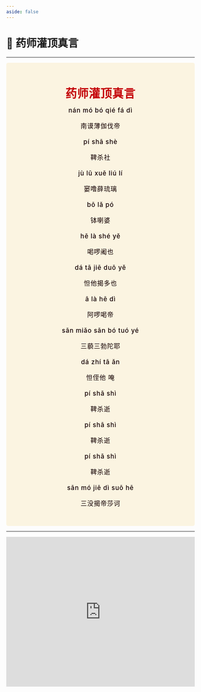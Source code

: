 ```yaml
---
aside: false
---
```


# 📿 药师灌顶真言

----

<style>
.vp-doc p {
    margin: 5px 0;
}

.mantra-box {
  margin: 2px 0 !important;
  text-align: center;
  background-color: #FBF4E1;
  padding: 10px;
  border-radius: 5px;
  font-size: 1.2em;
  line-height: 1.5;
  font-weight: 500;
  color: #140000;
  /* font-family: KaiTi, "楷体", "楷体_GB2312", STKaiti, "华文楷体", serif; */
  letter-spacing: 0.06em;
  padding: 1.8em;
}

.mantra-title {
 text-align: center;
 font-size: 1.8em;
 font-weight: 1000;
 color: #C40007;
 margin-top: 30px;
 margin-bottom: 10px;
}

.mantra-space {
 height: 0.8em;
}

.mantra-times {
 color: #513027;
 font-size: 0.8em;
 margin-top: -0.8em;
 margin-bottom: 0.8em;
}

.mantra-important {
 color: #6F2AA9;
}
</style>



<div class="mantra-box">

<div class="mantra-title" style="font-size: 1.8em;">
药师灌顶真言
</div>
nán mó bó qié fá dì

南谟薄伽伐帝

pí shā shè

鞞杀社

jù lū xuē liú lí

窭噜薛琉璃

bō lǎ pó

钵喇婆

hē là shé yě

喝啰阇也

dá tā jiē duō yě

怛他揭多也

ā là hē dì

阿啰喝帝

sān miǎo sān bó tuó yé

三藐三勃陀耶

dá zhí tā ǎn

怛侄他 唵

pí shā shì

鞞杀逝

pí shā shì

鞞杀逝

pí shā shì

鞞杀逝

sān mó jiē dì suō hē

三没揭帝莎诃
</div>


-----

<iframe width="100%" height="400" src="https://www.youtube.com/embed/zf4ORkhKkgk?si=tCZBBmw9aKfynlJv" title="YouTube video player" frameborder="0" allow="accelerometer; autoplay; clipboard-write; encrypted-media; gyroscope; picture-in-picture; web-share" referrerpolicy="strict-origin-when-cross-origin" allowfullscreen></iframe>
